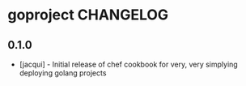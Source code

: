 goproject CHANGELOG
=====================

0.1.0
-----
- [jacqui] - Initial release of chef cookbook for very, very simplying deploying golang projects

